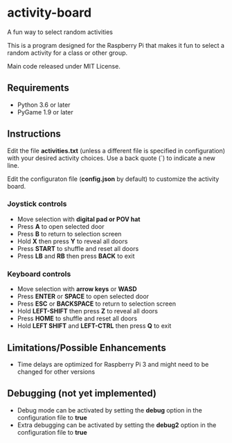 # activity-board
 A fun way to select random activities

 This is a program designed for the Raspberry Pi that makes it fun  to select a random activity for a class or other group.

 Main code released under MIT License.

## Requirements
- Python 3.6 or later
- PyGame 1.9 or later

## Instructions
Edit the file **activities.txt** (unless a different file is specified in configuration) with your desired activity choices. Use a back quote (`) to indicate a new line.

Edit the configuraton file (**config.json** by default) to customize the activity board.

### Joystick controls
- Move selection with **digital pad or POV hat**
- Press **A** to open selected door
- Press **B** to return to selection screen
- Hold **X** then press **Y** to reveal all doors
- Press **START** to shuffle and reset all doors
- Press **LB** and **RB** then press **BACK** to exit

### Keyboard controls
- Move selection with **arrow keys** or **WASD**
- Press **ENTER** or **SPACE** to open selected door
- Press **ESC** or **BACKSPACE** to return to selection screen
- Hold **LEFT-SHIFT** then press **Z** to reveal all doors
- Press **HOME** to shuffle and reset all doors
- Hold **LEFT SHIFT** and **LEFT-CTRL** then press **Q** to exit

## Limitations/Possible Enhancements
- Time delays are optimized for Raspberry Pi 3 and might need to be changed for other versions

## Debugging (not yet implemented)
- Debug mode can be activated by setting the **debug** option in the configuration file to **true**
- Extra debugging can be activated by setting the **debug2** option in the configuration file to **true**